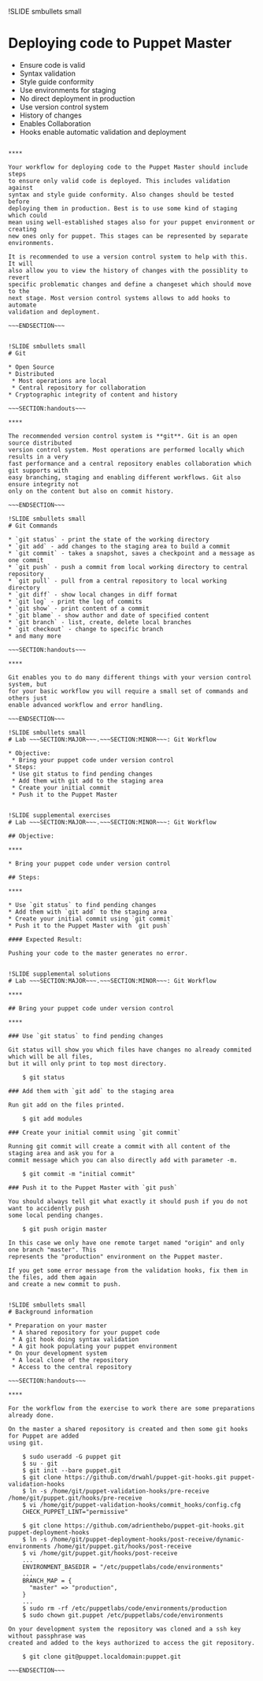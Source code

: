!SLIDE smbullets small
# Deploying code to Puppet Master

* Ensure code is valid
 * Syntax validation
 * Style guide conformity
* Use environments for staging
 * No direct deployment in production
* Use version control system
 * History of changes
 * Enables Collaboration 
 * Hooks enable automatic validation and deployment

~~~SECTION:handouts~~~

****

Your workflow for deploying code to the Puppet Master should include steps
to ensure only valid code is deployed. This includes validation against
syntax and style guide conformity. Also changes should be tested before
deploying them in production. Best is to use some kind of staging which could
mean using well-established stages also for your puppet environment or creating
new ones only for puppet. This stages can be represented by separate environments.

It is recommended to use a version control system to help with this. It will
also allow you to view the history of changes with the possiblity to revert
specific problematic changes and define a changeset which should move to the
next stage. Most version control systems allows to add hooks to automate
validation and deployment.

~~~ENDSECTION~~~


!SLIDE smbullets small
# Git

* Open Source
* Distributed
 * Most operations are local
 * Central repository for collaboration
* Cryptographic integrity of content and history

~~~SECTION:handouts~~~

****

The recommended version control system is **git**. Git is an open source distributed
version control system. Most operations are performed locally which results in a very
fast performance and a central repository enables collaboration which git supports with
easy branching, staging and enabling different workflows. Git also ensure integrity not
only on the content but also on commit history.

~~~ENDSECTION~~~

!SLIDE smbullets small
# Git Commands

* `git status` - print the state of the working directory
* `git add` - add changes to the staging area to build a commit
* `git commit` - takes a snapshot, saves a checkpoint and a message as one commit
* `git push` - push a commit from local working directory to central repository
* `git pull` - pull from a central repository to local working directory
* `git diff` - show local changes in diff format
* `git log` - print the log of commits
* `git show` - print content of a commit
* `git blame` - show author and date of specified content
* `git branch` - list, create, delete local branches
* `git checkout` - change to specific branch
* and many more

~~~SECTION:handouts~~~

****

Git enables you to do many different things with your version control system, but
for your basic workflow you will require a small set of commands and others just
enable advanced workflow and error handling.

~~~ENDSECTION~~~

!SLIDE smbullets small
# Lab ~~~SECTION:MAJOR~~~.~~~SECTION:MINOR~~~: Git Workflow

* Objective:
 * Bring your puppet code under version control
* Steps:
 * Use git status to find pending changes
 * Add them with git add to the staging area
 * Create your initial commit
 * Push it to the Puppet Master


!SLIDE supplemental exercises
# Lab ~~~SECTION:MAJOR~~~.~~~SECTION:MINOR~~~: Git Workflow

## Objective:

****

* Bring your puppet code under version control

## Steps:

****

* Use `git status` to find pending changes
* Add them with `git add` to the staging area
* Create your initial commit using `git commit`
* Push it to the Puppet Master with `git push`

#### Expected Result:

Pushing your code to the master generates no error.


!SLIDE supplemental solutions
# Lab ~~~SECTION:MAJOR~~~.~~~SECTION:MINOR~~~: Git Workflow

****

## Bring your puppet code under version control

****

### Use `git status` to find pending changes

Git status will show you which files have changes no already commited which will be all files,
but it will only print to top most directory.

    $ git status

### Add them with `git add` to the staging area

Run git add on the files printed.

    $ git add modules

### Create your initial commit using `git commit`

Running git commit will create a commit with all content of the staging area and ask you for a
commit message which you can also directly add with parameter -m.

    $ git commit -m "initial commit"

### Push it to the Puppet Master with `git push`

You should always tell git what exactly it should push if you do not want to accidently push
some local pending changes.

    $ git push origin master

In this case we only have one remote target named "origin" and only one branch "master". This
represents the "production" environment on the Puppet master.

If you get some error message from the validation hooks, fix them in the files, add them again
and create a new commit to push.


!SLIDE smbullets small
# Background information

* Preparation on your master
 * A shared repository for your puppet code
 * A git hook doing syntax validation
 * A git hook populating your puppet environment
* On your development system
 * A local clone of the repository
 * Access to the central repository

~~~SECTION:handouts~~~

****

For the workflow from the exercise to work there are some preparations already done.

On the master a shared repository is created and then some git hooks for Puppet are added
using git.

    $ sudo useradd -G puppet git
    $ su - git
    $ git init --bare puppet.git
    $ git clone https://github.com/drwahl/puppet-git-hooks.git puppet-validation-hooks
    $ ln -s /home/git/puppet-validation-hooks/pre-receive /home/git/puppet.git/hooks/pre-receive
    $ vi /home/git/puppet-validation-hooks/commit_hooks/config.cfg
    CHECK_PUPPET_LINT="permissive"

    $ git clone https://github.com/adrienthebo/puppet-git-hooks.git puppet-deployment-hooks
    $ ln -s /home/git/puppet-deployment-hooks/post-receive/dynamic-environments /home/git/puppet.git/hooks/post-receive
    $ vi /home/git/puppet.git/hooks/post-receive
    ...
    ENVIRONMENT_BASEDIR = "/etc/puppetlabs/code/environments"
    ...
    BRANCH_MAP = {
      "master" => "production",
    }
    ...
    $ sudo rm -rf /etc/puppetlabs/code/environments/production
    $ sudo chown git.puppet /etc/puppetlabs/code/environments

On your development system the repository was cloned and a ssh key without passphrase was
created and added to the keys authorized to access the git repository.

    $ git clone git@puppet.localdomain:puppet.git

~~~ENDSECTION~~~
